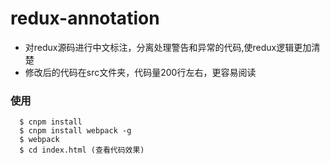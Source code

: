 # redux-annotation
- 对redux源码进行中文标注，分离处理警告和异常的代码,使redux逻辑更加清楚
- 修改后的代码在src文件夹，代码量200行左右，更容易阅读

### 使用
```
  $ cnpm install
  $ cnpm install webpack -g
  $ webpack
  $ cd index.html (查看代码效果)
```
